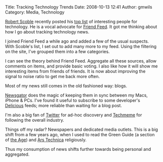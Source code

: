 Title: Tracking Technology Trends
Date: 2008-10-13 12:41
Author: gmwils
Category: Media, Technology

[Robert Scoble][] recently posted his [top list][] of interesting people
for technology. He is a vocal advocate for [Friend Feed][]. It got me
thinking about how I go about tracking technology news.

I joined Friend Feed a while ago and added a few of the usual suspects.
With Scoble's list, I set out to add many more to my feed. Using the
filtering on the site, I've grouped them into a few categories.

I can see the theory behind Friend Feed. Aggregate all these sources,
allow comments on items, and provide basic voting. I also like how it
will show me interesting items from friends of friends. It is now about
improving the signal to noise ratio to get me back more often.

Most of my news still comes in the old fashioned way: blogs.

[Newsgator][] does the magic of keeping them in sync between my Macs,
iPhone & PCs. I've found it useful to subscribe to some developer's
[Delicious][] feeds; more reliable than waiting for a blog post.

I'm also a big fan of [Twitter][] for ad-hoc discovery and [Techmeme][]
for following the overall industry.

Things off my radar? Newspapers and dedicated media outlets. This is a
big shift from a few years ago, when I used to read the Green Guide (a
section of [the Age][]) and [Ars Technica][] religiously.

Thus my consumption of news shifts further towards being personal and
aggregated.

  [Robert Scoble]: http://scobleizer.com/
  [top list]: http://scobleizer.com/2008/09/26/the-scoble-top-tech-bloggerfriendfeedsocial-media-list/
  [Friend Feed]: http://friendfeed.com
  [Newsgator]: http://www.newsgator.com/
  [Delicious]: http://delicious.com/gmwils/
  [Twitter]: http://twitter.com/gmwils
  [Techmeme]: http://techmeme.com/
  [the Age]: http://www.theage.com.au/
  [Ars Technica]: http://arstechnica.com/index.ars
